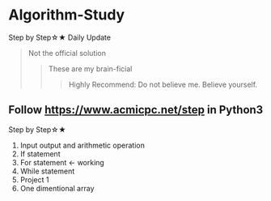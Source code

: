 # Algorithm-Study
Step by Step☆★
Daily Update
> Not the official solution
>> These are my brain-ficial
>>> Highly Recommend: Do not believe me. Believe yourself.

## Follow https://www.acmicpc.net/step in Python3

Step by Step☆★
1. Input output and arithmetic operation
2. If statement
3. For statement <- working
4. While statement
5. Project 1
6. One dimentional array
